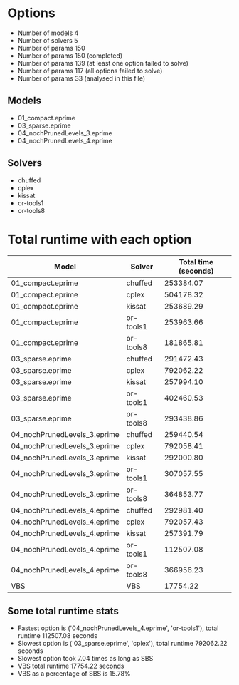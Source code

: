 

# Options


- Number of models         4
- Number of solvers        5
- Number of params       150
- Number of params       150 (completed)
- Number of params       139 (at least one option failed to solve)
- Number of params       117 (all options failed to solve)
- Number of params        33 (analysed in this file)


## Models


 - 01_compact.eprime
 - 03_sparse.eprime
 - 04_nochPrunedLevels_3.eprime
 - 04_nochPrunedLevels_4.eprime


## Solvers


 - chuffed
 - cplex
 - kissat
 - or-tools1
 - or-tools8


# Total runtime with each option


 | Model | Solver | Total time (seconds) | 
 | -- | -- | -- | 
 | 01_compact.eprime | chuffed | 253384.07 | 
 | 01_compact.eprime | cplex | 504178.32 | 
 | 01_compact.eprime | kissat | 253689.29 | 
 | 01_compact.eprime | or-tools1 | 253963.66 | 
 | 01_compact.eprime | or-tools8 | 181865.81 | 
 | 03_sparse.eprime | chuffed | 291472.43 | 
 | 03_sparse.eprime | cplex | 792062.22 | 
 | 03_sparse.eprime | kissat | 257994.10 | 
 | 03_sparse.eprime | or-tools1 | 402460.53 | 
 | 03_sparse.eprime | or-tools8 | 293438.86 | 
 | 04_nochPrunedLevels_3.eprime | chuffed | 259440.54 | 
 | 04_nochPrunedLevels_3.eprime | cplex | 792058.41 | 
 | 04_nochPrunedLevels_3.eprime | kissat | 292000.80 | 
 | 04_nochPrunedLevels_3.eprime | or-tools1 | 307057.55 | 
 | 04_nochPrunedLevels_3.eprime | or-tools8 | 364853.77 | 
 | 04_nochPrunedLevels_4.eprime | chuffed | 292981.40 | 
 | 04_nochPrunedLevels_4.eprime | cplex | 792057.43 | 
 | 04_nochPrunedLevels_4.eprime | kissat | 257391.79 | 
 | 04_nochPrunedLevels_4.eprime | or-tools1 | 112507.08 | 
 | 04_nochPrunedLevels_4.eprime | or-tools8 | 366956.23 | 
 | VBS | VBS | 17754.22 | 


## Some total runtime stats


 - Fastest option is ('04_nochPrunedLevels_4.eprime', 'or-tools1'), total runtime 112507.08 seconds
 - Slowest option is ('03_sparse.eprime', 'cplex'), total runtime 792062.22 seconds
 - Slowest option took 7.04 times as long as SBS
 - VBS total runtime 17754.22 seconds
 - VBS as a percentage of SBS is 15.78%
